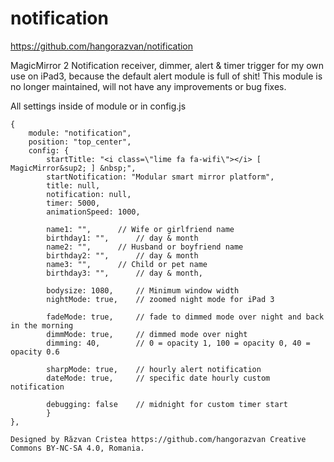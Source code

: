 # notification

https://github.com/hangorazvan/notification

MagicMirror 2 Notification receiver, dimmer, alert & timer trigger for my own use on iPad3, 
because the default alert module is full of shit!
This module is no longer maintained, will not have any improvements or bug fixes.

All settings inside of module or in config.js

	{
		module: "notification",
		position: "top_center",
		config: {
			startTitle: "<i class=\"lime fa fa-wifi\"></i> [ MagicMirror&sup2; ] &nbsp;",
			startNotification: "Modular smart mirror platform",
			title: null,
			notification: null,
			timer: 5000,
			animationSpeed: 1000,

			name1: "",		// Wife or girlfriend name
			birthday1: "",		// day & month
			name2: "",		// Husband or boyfriend name
			birthday2: "",		// day & month
			name3: "",		// Child or pet name
			birthday3: "",		// day & month,

			bodysize: 1080,		// Minimum window width
			nightMode: true,	// zoomed night mode for iPad 3

			fadeMode: true,		// fade to dimmed mode over night and back in the morning
			dimmMode: true,		// dimmed mode over night
			dimming: 40,		// 0 = opacity 1, 100 = opacity 0, 40 = opacity 0.6

			sharpMode: true,	// hourly alert notification
			dateMode: true,		// specific date hourly custom notification

			debugging: false 	// midnight for custom timer start
			}
	},

	Designed by Răzvan Cristea https://github.com/hangorazvan Creative Commons BY-NC-SA 4.0, Romania.